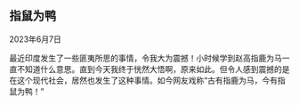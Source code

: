 ## 指鼠为鸭

2023年6月7日

 最近印度发生了一些匪夷所思的事情，令我大为震撼！小时候学到赵高指鹿为马一直不知道什么意思。直到今天我终于恍然大悟啊，原来如此。但令人感到震撼的是在这个现代社会，居然也发生了这种事情。如今网友戏称“古有指鹿为马，今有指鼠为鸭！”



